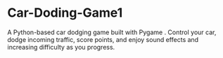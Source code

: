 # Car-Doding-Game1
A Python-based car dodging game built with Pygame . Control your car, dodge incoming traffic, score points, and enjoy sound effects and increasing difficulty as you progress.
